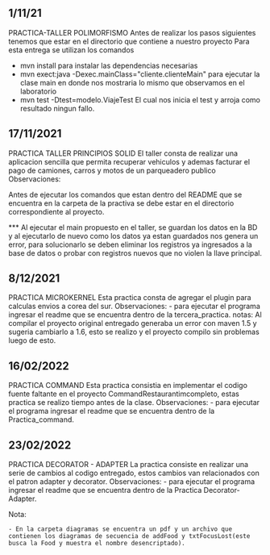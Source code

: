 
## 1/11/21
PRACTICA-TALLER POLIMORFISMO 
Antes de realizar los pasos siguientes tenemos que estar en el directorio que contiene a nuestro proyecto
Para esta entrega se utilizan los comandos 
- mvn install
para instalar las dependencias necesarias
- mvn exect:java -Dexec.mainClass="cliente.clienteMain"
para ejecutar la clase main en donde nos mostraria lo mismo que observamos en el laboratorio
- mvn test -Dtest=modelo.ViajeTest
El cual nos inicia el test y arroja como resultado ningun fallo. 

## 17/11/2021
PRACTICA TALLER PRINCIPIOS SOLID
El taller consta de realizar una aplicacion sencilla que permita recuperar vehiculos y ademas facturar el pago de camiones, carros y motos de un parqueadero publico 
Observaciones:

Antes de ejecutar los comandos que estan dentro del README que se encuentra en la carpeta de la practiva se debe estar en el directorio correspondiente al proyecto.

*** Al ejecutar el main propuesto en el taller, se guardan los datos en la BD y al ejecutarlo de nuevo como los datos ya estan guardados nos genera un error, para solucionarlo se deben eliminar los registros ya ingresados a la base de datos o probar con registros nuevos que no violen la llave principal.

## 8/12/2021
PRACTICA MICROKERNEL
Esta practica consta de agregar el plugin para calculas envios a corea del sur.
Observaciones:
    - para ejecutar el programa ingresar el readme que se encuentra dentro de la tercera_practica.
notas:
    Al compilar el proyecto original entregado generaba un error con maven 1.5 y sugeria cambiarlo a 1.6, esto se realizo y el proyecto compilo
    sin problemas luego de esto.

## 16/02/2022
PRACTICA COMMAND
Esta practica consistia en implementar el codigo fuente faltante en el proyecto CommandRestaurantimcompleto, estas practica se realizo tiempo antes de la clase.
Observaciones:
    - para ejecutar el programa ingresar el readme que se encuentra dentro de la Practica_command.


## 23/02/2022
PRACTICA DECORATOR - ADAPTER
La practica consiste en realizar una serie de cambios al codigo entregado, estos cambios van relacionados con el patron adapter y decorator.
Observaciones:
    - para ejecutar el programa ingresar el readme que se encuentra dentro de la Practica Decorator-Adapter.
    
Nota:

    - En la carpeta diagramas se encuentra un pdf y un archivo que contienen los diagramas de secuencia de addFood y txtFocusLost(este busca la Food y muestra el nombre desencriptado).
    
